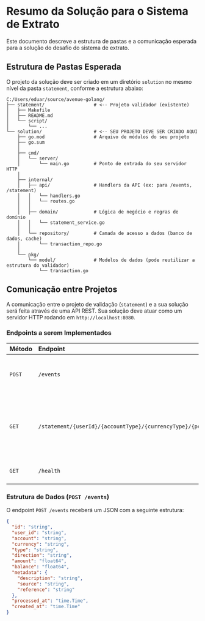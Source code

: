 # Resumo da Solução para o Sistema de Extrato

Este documento descreve a estrutura de pastas e a comunicação esperada para a solução do desafio do sistema de extrato.

## Estrutura de Pastas Esperada

O projeto da solução deve ser criado em um diretório `solution` no mesmo nível da pasta `statement`, conforme a estrutura abaixo:

```
C:/Users/eduar/source/avenue-golang/
├── statement/                  # <-- Projeto validador (existente)
│   ├── Makefile
│   ├── README.md
│   └── script/
│       └── ...
└── solution/                   # <-- SEU PROJETO DEVE SER CRIADO AQUI
    ├── go.mod                  # Arquivo de módulos do seu projeto
    ├── go.sum
    │
    ├── cmd/
    │   └── server/
    │       └── main.go         # Ponto de entrada do seu servidor HTTP
    │
    ├── internal/
    │   ├── api/                # Handlers da API (ex: para /events, /statement)
    │   │   └── handlers.go
    │   │   └── routes.go
    │   │
    │   ├── domain/             # Lógica de negócio e regras de domínio
    │   │   └── statement_service.go
    │   │
    │   └── repository/         # Camada de acesso a dados (banco de dados, cache)
    │       └── transaction_repo.go
    │
    └── pkg/
        └── model/              # Modelos de dados (pode reutilizar a estrutura do validador)
            └── transaction.go

```

## Comunicação entre Projetos

A comunicação entre o projeto de validação (`statement`) e a sua solução será feita através de uma API REST. Sua solução deve atuar como um servidor HTTP rodando em `http://localhost:8080`.

### Endpoints a serem Implementados

| Método | Endpoint                                                     | Descrição                                                                 |
| :----- | :----------------------------------------------------------- | :------------------------------------------------------------------------ |
| `POST` | `/events`                                                    | Recebe e processa uma nova transação (evento).                            |
| `GET`  | `/statement/{userId}/{accountType}/{currencyType}/{period}` | Retorna o extrato de um usuário para uma conta, moeda e período específicos. |
| `GET`  | `/health`                                                    | Verifica se a aplicação está no ar.                                       |

### Estrutura de Dados (`POST /events`)

O endpoint `POST /events` receberá um JSON com a seguinte estrutura:

```json
{
  "id": "string",
  "user_id": "string",
  "account": "string",
  "currency": "string",
  "type": "string",
  "direction": "string",
  "amount": "float64",
  "balance": "float64",
  "metadata": {
    "description": "string",
    "source": "string",
    "reference": "string"
  },
  "processed_at": "time.Time",
  "created_at": "time.Time"
}
```

